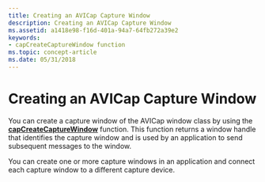 ```yaml
---
title: Creating an AVICap Capture Window
description: Creating an AVICap Capture Window
ms.assetid: a1418e98-f16d-401a-94a7-64fb272a39e2
keywords:
- capCreateCaptureWindow function
ms.topic: concept-article
ms.date: 05/31/2018
---
```


# Creating an AVICap Capture Window

You can create a capture window of the AVICap window class by using the [**capCreateCaptureWindow**](/windows/desktop/api/Vfw/nf-vfw-capcreatecapturewindowa) function. This function returns a window handle that identifies the capture window and is used by an application to send subsequent messages to the window.

You can create one or more capture windows in an application and connect each capture window to a different capture device.

 

 




